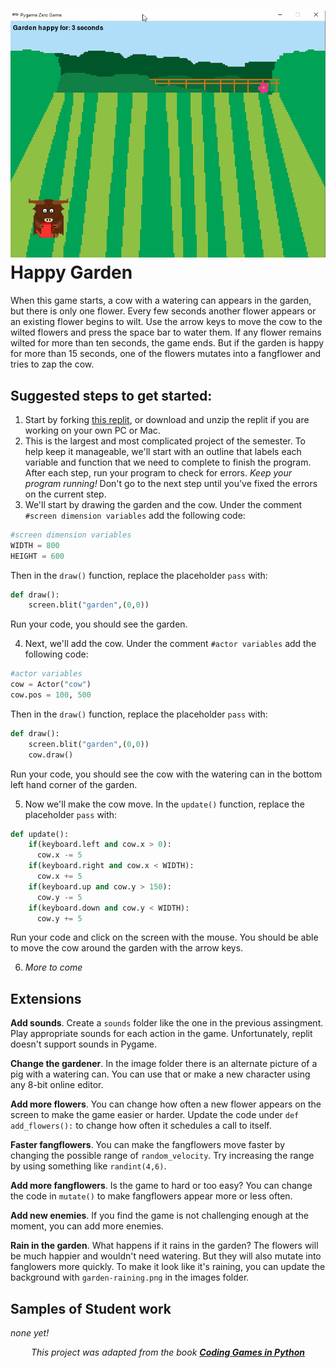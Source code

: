 ![](HappyGarden.gif)   
Happy Garden
===========
When this game starts, a cow with a watering can appears in the garden, but there is only one flower. Every few seconds another flower appears or an existing flower begins to wilt. Use the arrow keys to move the cow to the wilted flowers and press the space bar to water them. If any flower remains wilted for more than ten seconds, the game ends. But if the garden is happy for more than 15 seconds, one of the flowers mutates into a fangflower and tries to zap the cow.

Suggested steps to get started:
---------------------------------
1. Start by forking [this replit](https://replit.com/@MrSimonLowell/HappyGardenBase), or download and unzip the replit if you are working on your own PC or Mac.
2. This is the largest and most complicated project of the semester. To help keep it manageable, we'll start with an outline that labels each variable and function that we need to complete to finish the program. After each step, run your program to check for errors. *Keep your program running!* Don't go to the next step until you've fixed the errors on the current step.
3. We'll start by drawing the garden and the cow. Under the comment `#screen dimension variables` add the following code:
```python
#screen dimension variables
WIDTH = 800
HEIGHT = 600
```
Then in the `draw()` function, replace the placeholder `pass` with:
```python
def draw():
    screen.blit("garden",(0,0))
```
Run your code, you should see the garden.   

4. Next, we'll add the cow. Under the comment `#actor variables` add the following code:
```python
#actor variables
cow = Actor("cow")
cow.pos = 100, 500
```
Then in the `draw()` function, replace the placeholder `pass` with:
```python
def draw():
    screen.blit("garden",(0,0))
    cow.draw()
```
Run your code, you should see the cow with the watering can in the bottom left hand corner of the garden.   

5. Now we'll make the cow move. In the `update()` function, replace the placeholder `pass` with:
```python
def update():
    if(keyboard.left and cow.x > 0):
      cow.x -= 5
    if(keyboard.right and cow.x < WIDTH):
      cow.x += 5
    if(keyboard.up and cow.y > 150):
      cow.y -= 5
    if(keyboard.down and cow.y < WIDTH):
      cow.y += 5
```
Run your code and click on the screen with the mouse. You should be able to move the cow around the garden with the arrow keys.   

6. *More to come*

Extensions
----------------------------------------------
**Add sounds**. Create a `sounds` folder like the one in the previous assingment. Play appropriate sounds for each action in the game. Unfortunately, replit doesn't support sounds in Pygame.  

**Change the gardener**. In the image folder there is an alternate picture of a pig with a watering can. You can use that or make a new character using any 8-bit online editor.   

**Add more flowers**. You can change how often a new flower appears on the screen to make the game easier or harder. Update the code under `def add_flowers():` to change how often it schedules a call to itself.   

**Faster fangflowers**. You can make the fangflowers move faster by changing the possible range of `random_velocity`. Try increasing the range by using something like `randint(4,6)`.   

**Add more fangflowers**. Is the game to hard or too easy? You can change the code in `mutate()` to make fangflowers appear more or less often.   

**Add new enemies**. If you find the game is not challenging enough at the moment, you can add more enemies. 

**Rain in the garden**. What happens if it rains in the garden? The flowers will be much happier and wouldn't need watering. But they will also mutate into fanglowers more quickly. To make it look like it's raining, you can update the background with `garden-raining.png` in the images folder.

Samples of Student work
-----------------------
*none yet!*   
   
      
      
      
<p align="center"><i>This project was adapted from the book <b><a href="https://www.dk.com/us/book/9781465473615-coding-games-in-python/">Coding Games in Python</a></b></i></p>
